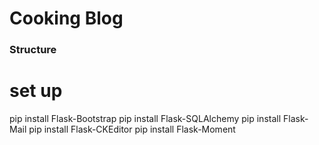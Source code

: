 # Cooking Blog
### Structure

# set up
pip install Flask-Bootstrap
pip install Flask-SQLAlchemy
pip install Flask-Mail
pip install Flask-CKEditor
pip install Flask-Moment
